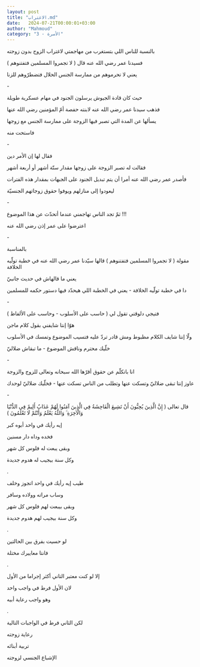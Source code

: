 ```yaml
---
layout: post
title: "الاغتراب.md"
date:   2024-07-21T00:00:01+03:00
author: "Mahmoud"
category: "3 - الأسرة"
---
```

بالنسبة للناس اللي بتستغرب من مهاجمتي لاغتراب الزوج بدون
زوجته

فسيدنا عمر رضي الله عنه قال ( لا تجمروا المسلمين
فتفتنوهم )

يعني لا تحرموهم من ممارسة الجنس الحلال فتضطرّوهم
للزنا

\-

حيث كان قادة الجيوش يرسلون الجنود في مهام عسكرية
طويلة

فذهب سيدنا عمر رضي الله عنه لابنته حفصة أمّ المؤمنين رضي
الله عنها

يسألها عن المدة التي تصبر فيها الزوجة على ممارسة الجنس
مع زوجها

فاستحت منه

\-

فقال لها إن الأمر دين

فقالت له تصبر الزوجة على زوجها مقدار ستّة أشهر أو أربعة
أشهر

فأصدر عمر رضي الله عنه أمرا أن يتم تبديل الجنود على
الجبهات بمقدار هذه الفترات

ليعودوا إلى منازلهم ويوفوا حقوق زوجاتهم الجنسيّة

\-

ثمّ تجد الناس تهاجمني عندما أتحدّث عن هذا الموضوع
!!!

اعترضوا على عمر إذن رضي الله عنه

\-

بالمناسبة

مقولة ( لا تجمروا المسلمين فتفتنوهم ) قالها سيّدنا عمر
رضي الله عنه في خطبة تولّيه الخلافة

يعني ما قالهاش في حديث جانبيّ

دا في خطبة تولّيه الخلافة - يعني في الخطبة اللي هيحدّد
فيها دستور حكمه للمسلمين

\-

فتيجي دلوقتي تقول لي ( حاسب على الأسلوب - وحاسب على
الألفاظ )

هوّا إنتا شايفني بقول كلام ماجن

ولّا إنتا شايف الكلام مظبوط ومش قادر تردّ عليه فتسيب
الموضوع وتمسك في الأسلوب

خلّيك محترم وناقش الموضوع - ما تبقاش ضلاليّ

\-

انا باتكلّم عن حقوق أقرّها الله سبحانه وتعالى للزوج
والزوجة

عاوز إنتا تبقى ضلاليّ وتسكت عنها وتطلب من الناس تسكت
عنها - فخلّيك ضلاليّ لوحدك

\-

قال تعالى ( إِنَّ الَّذِينَ يُحِبُّونَ أَنْ تَشِيعَ الْفَاحِشَةُ فِي الَّذِينَ
آمَنُوا لَهُمْ عَذَابٌ أَلِيمٌ فِي الدُّنْيَا وَالْآخِرَةِ ۚ وَاللَّهُ يَعْلَمُ وَأَنْتُمْ لَا
تَعْلَمُونَ )

إيه رأيك في واحد أبوه كبر

فخده وداه دار مسنين

وبقى يبعت له فلوس كل شهر

وكل سنة بيجيب له هدوم جديدة

.

طيب إيه رأيك في واحد اتجوز وخلف

وساب مراته وولاده وسافر

وبقى بيبعت لهم فلوس كل شهر

وكل سنة بيجيب لهم هدوم جديدة

.

لو حسيت بفرق بين الحالتين

فانتا معاييرك مختلة

.

إلا لو كنت معتبر التاني أكثر إجراما من الأول

لان الأول فرط في واجب واحد

وهو واجب رعاية أبيه

.

لكن الثاني فرط في الواجبات التالية

رعاية زوجته

تربية أبنائه

الإشباع الجنسي لزوجته
